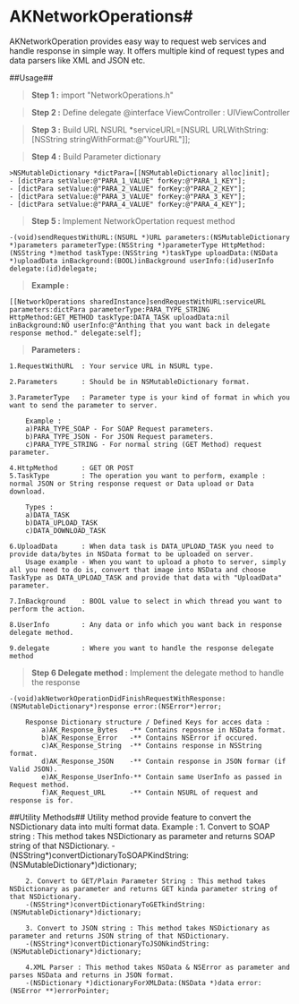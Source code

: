# AKNetworkOperations#
AKNetworkOperation provides easy way to request web services and handle response in simple way. It offers multiple kind of request types and data parsers like XML and JSON etc.


##Usage##

>**Step 1 :**
>import "NetworkOperations.h"

>**Step 2 :** Define delegate 
>@interface ViewController : UIViewController<NetworkOperationDelegate>

>**Step 3 :** Build URL
>NSURL *serviceURL=[NSURL URLWithString:[NSString stringWithFormat:@"YourURL"]];

>**Step 4 :** Build Parameter dictionary

    >NSMutableDictionary *dictPara=[[NSMutableDictionary alloc]init];
    - [dictPara setValue:@"PARA_1_VALUE" forKey:@"PARA_1_KEY"];
    - [dictPara setValue:@"PARA_2_VALUE" forKey:@"PARA_2_KEY"];
    - [dictPara setValue:@"PARA_3_VALUE" forKey:@"PARA_3_KEY"];
    - [dictPara setValue:@"PARA_4_VALUE" forKey:@"PARA_4_KEY"];
    

>**Step 5 :** Implement NetworkOpertation request method

    -(void)sendRequestWithURL:(NSURL *)URL parameters:(NSMutableDictionary *)parameters parameterType:(NSString *)parameterType HttpMethod:(NSString *)method taskType:(NSString *)taskType uploadData:(NSData *)uploadData inBackground:(BOOL)inBackground userInfo:(id)userInfo delegate:(id)delegate;

>**Example :**

    [[NetworkOperations sharedInstance]sendRequestWithURL:serviceURL parameters:dictPara parameterType:PARA_TYPE_STRING HttpMethod:GET_METHOD taskType:DATA_TASK uploadData:nil inBackground:NO userInfo:@"Anthing that you want back in delegate response method." delegate:self];

>**Parameters :** 

    1.RequestWithURL  : Your service URL in NSURL type.
    
    2.Parameters      : Should be in NSMutableDictionary format.
    
    3.ParameterType   : Parameter type is your kind of format in which you want to send the parameter to server.
    
        Example :
        a)PARA_TYPE_SOAP - For SOAP Request parameters.
        b)PARA_TYPE_JSON - For JSON Request parameters.
        c)PARA_TYPE_STRING - For normal string (GET Method) request parameter.
    
    4.HttpMethod      : GET OR POST
    5.TaskType        : The operation you want to perform, example : normal JSON or String response request or Data upload or Data download.
  
        Types :
        a)DATA_TASK
        b)DATA_UPLOAD_TASK
        c)DATA_DOWNLOAD_TASK

    6.UploadData      : When data task is DATA_UPLOAD_TASK you need to provide data/bytes in NSData format to be uploaded on server.
        Usage example - When you want to upload a photo to server, simply all you need to do is, convert that image into NSData and choose TaskType as DATA_UPLOAD_TASK and provide that data with "UploadData" parameter.

    7.InBackground    : BOOL value to select in which thread you want to perform the action.

    8.UserInfo        : Any data or info which you want back in response delegate method.

    9.delegate        : Where you want to handle the response delegate method

>**Step 6 Delegate method    :** Implement the delegate method to handle the response 

    -(void)akNetworkOperationDidFinishRequestWithResponse:(NSMutableDictionary*)response error:(NSError*)error;
    
        Response Dictionary structure / Defined Keys for acces data :
            a)AK_Response_Bytes   -** Contains reposnse in NSData format.
            b)AK_Response_Error   -** Contains NSError if occured.
            c)AK_Response_String  -** Contains response in NSString format.
            d)AK_Response_JSON    -** Contain response in JSON formar (if Valid JSON).  
            e)AK_Response_UserInfo-** Contain same UserInfo as passed in Request method.
            f)AK_Request_URL      -** Contain NSURL of request and response is for.
    
  
##Utility Methods##
    Utility method provide feature to convert the NSDictionary data into multi format data.
    Example :
        1. Convert to SOAP string : This method takes NSDictionary as parameter and returns SOAP string of that NSDictionary.
        -(NSString*)convertDictionaryToSOAPKindString:(NSMutableDictionary*)dictionary;
        
        2. Convert to GET/Plain Parameter String : This method takes NSDictionary as parameter and returns GET kinda parameter string of that NSDictionary.
        -(NSString*)convertDictionaryToGETkindString:(NSMutableDictionary*)dictionary;
        
        3. Convert to JSON string : This method takes NSDictionary as parameter and returns JSON string of that NSDictionary.
        -(NSString*)convertDictionaryToJSONkindString:(NSMutableDictionary*)dictionary;

        4.XML Parser : This method takes NSData & NSError as parameter and parses NSData and returns in JSON format.
        -(NSDictionary *)dictionaryForXMLData:(NSData *)data error:(NSError **)errorPointer;

        



